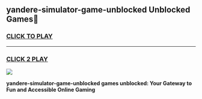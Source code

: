 
## yandere-simulator-game-unblocked Unblocked Games👋
<h3>
<a href="https://news.freeplayer.one?title=yandere-simulator-game-unblocked&ref=16F">CLICK TO PLAY</a></h3>
<hr>

<h3>
<a href="https://news.freeplayer.one?title=yandere-simulator-game-unblocked&ref=16F">CLICK 2 PLAY</a>
  
</h3>

<a href="https://news.freeplayer.one?title=yandere-simulator-game-unblocked&ref=16F/"><img src="https://clearcache.store/games.png"></a>


**yandere-simulator-game-unblocked games unblocked: Your Gateway to Fun and Accessible Online Gaming**
